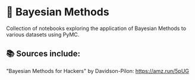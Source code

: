 # 🎲 Bayesian Methods
Collection of notebooks exploring the application of Bayesian Methods to various datasets using PyMC.

## 📚 Sources include: 
"Bayesian Methods for Hackers" by Davidson-Pilon: https://amz.run/5pUG
